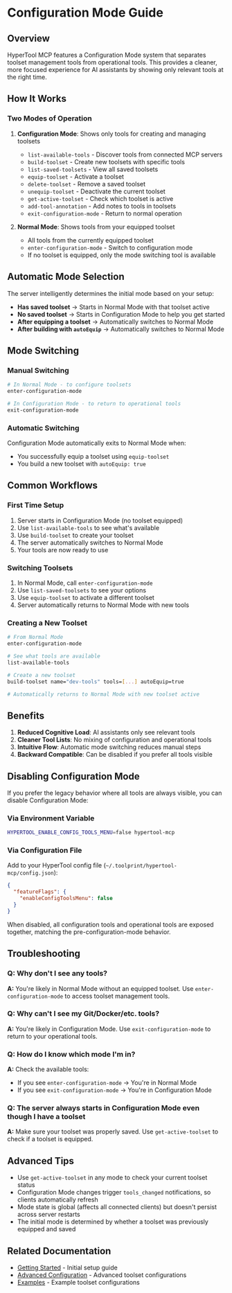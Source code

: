 # Configuration Mode Guide

## Overview

HyperTool MCP features a Configuration Mode system that separates toolset management tools from operational tools. This provides a cleaner, more focused experience for AI assistants by showing only relevant tools at the right time.

## How It Works

### Two Modes of Operation

1. **Configuration Mode**: Shows only tools for creating and managing toolsets
   - `list-available-tools` - Discover tools from connected MCP servers
   - `build-toolset` - Create new toolsets with specific tools
   - `list-saved-toolsets` - View all saved toolsets
   - `equip-toolset` - Activate a toolset
   - `delete-toolset` - Remove a saved toolset
   - `unequip-toolset` - Deactivate the current toolset
   - `get-active-toolset` - Check which toolset is active
   - `add-tool-annotation` - Add notes to tools in toolsets
   - `exit-configuration-mode` - Return to normal operation

2. **Normal Mode**: Shows tools from your equipped toolset
   - All tools from the currently equipped toolset
   - `enter-configuration-mode` - Switch to configuration mode
   - If no toolset is equipped, only the mode switching tool is available

## Automatic Mode Selection

The server intelligently determines the initial mode based on your setup:

- **Has saved toolset** → Starts in Normal Mode with that toolset active
- **No saved toolset** → Starts in Configuration Mode to help you get started
- **After equipping a toolset** → Automatically switches to Normal Mode
- **After building with `autoEquip`** → Automatically switches to Normal Mode

## Mode Switching

### Manual Switching

```bash
# In Normal Mode - to configure toolsets
enter-configuration-mode

# In Configuration Mode - to return to operational tools
exit-configuration-mode
```

### Automatic Switching

Configuration Mode automatically exits to Normal Mode when:
- You successfully equip a toolset using `equip-toolset`
- You build a new toolset with `autoEquip: true`

## Common Workflows

### First Time Setup

1. Server starts in Configuration Mode (no toolset equipped)
2. Use `list-available-tools` to see what's available
3. Use `build-toolset` to create your toolset
4. The server automatically switches to Normal Mode
5. Your tools are now ready to use

### Switching Toolsets

1. In Normal Mode, call `enter-configuration-mode`
2. Use `list-saved-toolsets` to see your options
3. Use `equip-toolset` to activate a different toolset
4. Server automatically returns to Normal Mode with new tools

### Creating a New Toolset

```bash
# From Normal Mode
enter-configuration-mode

# See what tools are available
list-available-tools

# Create a new toolset
build-toolset name="dev-tools" tools=[...] autoEquip=true

# Automatically returns to Normal Mode with new toolset active
```

## Benefits

1. **Reduced Cognitive Load**: AI assistants only see relevant tools
2. **Cleaner Tool Lists**: No mixing of configuration and operational tools
3. **Intuitive Flow**: Automatic mode switching reduces manual steps
4. **Backward Compatible**: Can be disabled if you prefer all tools visible

## Disabling Configuration Mode

If you prefer the legacy behavior where all tools are always visible, you can disable Configuration Mode:

### Via Environment Variable

```bash
HYPERTOOL_ENABLE_CONFIG_TOOLS_MENU=false hypertool-mcp
```

### Via Configuration File

Add to your HyperTool config file (`~/.toolprint/hypertool-mcp/config.json`):
```json
{
  "featureFlags": {
    "enableConfigToolsMenu": false
  }
}
```

When disabled, all configuration tools and operational tools are exposed together, matching the pre-configuration-mode behavior.

## Troubleshooting

### Q: Why don't I see any tools?
**A:** You're likely in Normal Mode without an equipped toolset. Use `enter-configuration-mode` to access toolset management tools.

### Q: Why can't I see my Git/Docker/etc. tools?
**A:** You're likely in Configuration Mode. Use `exit-configuration-mode` to return to your operational tools.

### Q: How do I know which mode I'm in?
**A:** Check the available tools:
- If you see `enter-configuration-mode` → You're in Normal Mode
- If you see `exit-configuration-mode` → You're in Configuration Mode

### Q: The server always starts in Configuration Mode even though I have a toolset
**A:** Make sure your toolset was properly saved. Use `get-active-toolset` to check if a toolset is equipped.

## Advanced Tips

- Use `get-active-toolset` in any mode to check your current toolset status
- Configuration Mode changes trigger `tools_changed` notifications, so clients automatically refresh
- Mode state is global (affects all connected clients) but doesn't persist across server restarts
- The initial mode is determined by whether a toolset was previously equipped and saved

## Related Documentation

- [Getting Started](../README.md#quick-start) - Initial setup guide
- [Advanced Configuration](./ADVANCED.md) - Advanced toolset configurations
- [Examples](./EXAMPLES.md) - Example toolset configurations
